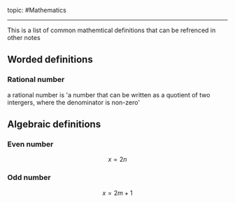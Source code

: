 topic: #Mathematics 

---
This is a list of common mathemtical definitions that can be refrenced in other notes
## Worded definitions
### Rational number
a rational number is 'a number that can be written as a quotient of two intergers, where the denominator is non-zero'

## Algebraic definitions
### Even number
$$x=2n$$
### Odd number
$$x=2m+1$$